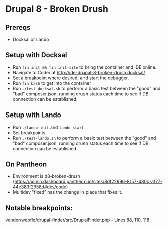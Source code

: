 # Drupal 8 - Broken Drush

## Prereqs
- Docksal or Lando

## Setup with Docksal
- Run `fin init && fin init-site` to bring the container and IDE online.
- Navigate to Coder at http://ide-drupal-8-broken-drush.docksal/
- Set a breakpoint where desired, and start the debugger.
- Run `fin bash` to get into the container
- Run `./test-docksal.sh` to perform a basic test between the "good" and "bad" composer.json, running drush status each time to see if DB connection can be established.

## Setup with Lando
- Run `./lando-init` and `lando start`
- Set breakpoints
- Run `./test-lando.sh` to perform a basic test between the "good" and "bad" composer.json, running drush status each time to see if DB connection can be established.

## On Pantheon
- Environment is d8-broken-drush (https://admin.dashboard.pantheon.io/sites/8df22996-8157-480c-af77-44e383f2958d#dev/code)
- Multidev "fixed" has the change in place that fixes it.

## Notable breakpoints:
vendor/webflo/drupal-finder/src/DrupalFinder.php - Lines 88, 110, 118